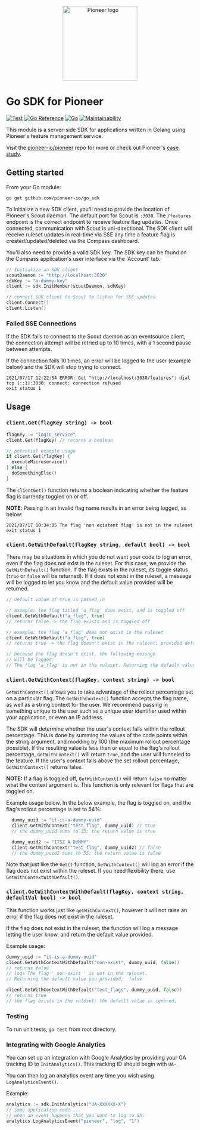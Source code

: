 <p align="center">
    <img src="https://user-images.githubusercontent.com/56378698/127357452-1b57af9c-be5a-42ff-aecb-bd2e2c006716.png" alt="Pioneer logo" width="200" height="200">
</p>

# Go SDK for Pioneer

[![Test](https://github.com/pioneer-io/go_sdk/actions/workflows/verify.yml/badge.svg)](https://github.com/pioneer-io/go_sdk/actions/workflows/verify.yml)
[![Go Reference](https://pkg.go.dev/badge/github.com/pioneer-io/go_sdk.svg)](https://pkg.go.dev/github.com/pioneer-io/go_sdk)
[![Go](https://img.shields.io/github/go-mod/go-version/pioneer-io/go_sdk)](https://github.com/gomods/athens)
[![Maintainability](https://api.codeclimate.com/v1/badges/1d04449ece98968a14c1/maintainability)](https://codeclimate.com/github/pioneer-io/go_sdk/maintainability)

This module is a server-side SDK for applications written in Golang using Pioneer's feature management service.

Visit the [pioneer-io/pioneer](https://github.com/pioneer-io/pioneer) repo for more or check out Pioneer's [case study](https://pioneer-io.github.io/).

## Getting started

From your Go module:

```
go get github.com/pioneer-io/go_sdk
```

To initialize a new SDK client, you'll need to provide the location of Pioneer's Scout daemon. The default port for Scout is `:3030`. The `/features` endpoint is the correct endpoint to receive feature flag updates. Once connected, communication with Scout is uni-directional. The SDK client will receive ruleset updates in real-time via SSE any time a feature flag is created/updated/deleted via the Compass dashboard.

You'll also need to provide a valid SDK key. The SDK key can be found on the Compass application's user interface via the 'Account' tab.

```Go
// Initialize an SDK client
scoutDaemon := "http://localhost:3030"
sdkKey := "a-dummy-key"
client := sdk.InitMember(scoutDaemon, sdkKey)

// connect SDK client to Scout to listen for SSE updates
client.Connect()
client.Listen()
```

### Failed SSE Connections

If the SDK fails to connect to the Scout daemon as an eventsource client, the connection attempt will be retried up to 10 times, with a 1 second pause between attempts.

If the connection fails 10 times, an error will be logged to the user (example below) and the SDK will stop trying to connect.

```
2021/07/17 12:22:54 ERROR: Get "http://localhost:3030/features": dial tcp [::1]:3030: connect: connection refused
exit status 1
```

## Usage

### `client.Get(flagKey string) -> bool`

```Go
flagKey := "login_service"
client.Get(flagKey) // returns a boolean

// potential example usage
if client.Get(flagKey) {
  executeMicroservice()
} else {
  doSomethingElse()
}

```

The `clientGet()` function returns a boolean indicating whether the feature flag is currently toggled on or off.

**NOTE**: Passing in an invalid flag name results in an error being logged, as below:

```
2021/07/17 10:34:05 The flag 'non existent flag' is not in the ruleset
exit status 1
```

### `client.GetWithDefault(flagKey string, default bool) -> bool`

There may be situations in which you do not want your code to log an error, even if the flag does not exist in the ruleset. For this case, we provide the `GetWithDefault()` function. If the flag exists in the ruleset, its toggle status (`true` or `false` will be returned). If it does not exist in the ruleset, a message will be logged to let you know and the default value provided will be returned.

```Go
// default value of true is passed in

// example: the flag titled 'a_flag' does exist, and is toggled off
client.GetWithDefault("a_flag", true)
// returns false -> the flag exists and is toggled off

// example: the flag 'a_flag' does not exist in the ruleset
client.GetWithDefault("a_flag", true)
// returns true -> the flag doesn't exist in the ruleset; provided default value is returned.

// because the flag doesn't exist, the following message
// will be logged:
// The flag 'a_flag' is not in the ruleset. Returning the default value you provided,  true
```

### `client.GetWithContext(flagKey, context string) -> bool`

`GetWithContext()` allows you to take advantage of the rollout percentage set on a particular flag. The `GetWithContext()` function accepts the flag name, as well as a string context for the user. We recommend passing in something unique to the user such as a unique user identifier used within your application, or even an IP address.

The SDK will determine whether the user's context falls within the rollout percentage. This is done by summing the values of the code points within the string argument, and modding by 100 (the maximum rollout percentage possible). If the resulting value is less than or equal to the flag's rollout percentage, `GetWithContext()` will return `true`, and the user will funneled to the feature. If the user's context falls above the set rollout percentage, `GetWithContext()` returns false.

**NOTE:** If a flag is toggled off, `GetWithContext()` will return `false` no matter what the context argument is. This function is only relevant for flags that are toggled on.

Example usage below. In the below example, the flag is toggled on, and the flag's rollout percentage is set to 54%:

```Go
  dummy_uuid := "it-is-a-dummy-uuid"
  client.GetWithContext("test_flag", dummy_uuid) // true
  // the dummy_uuid sums to 13; the return value is true

  dummy_uuid2 := "ITSZ A DUMMY"
  client.GetWithContext("test_flag", dummy_uuid2) // false
  // the dummy_uuid2 sums to 55; the return value is false
```

Note that just like the `Get()` function, `GetWithContext()` will log an error if the flag does not exist within the ruleset. If you need flexibility there, use `GetWithContextWithDefault()`.

### `client.GetWithContextWithDefault(flagKey, context string, defaultVal bool) -> bool`

This function works just like `getWithContext()`, however it will not raise an error if the flag does not exist in the ruleset.

If the flag does not exist in the ruleset, the function will log a message letting the user know, and return the default value provided.

Example usage:

```Go
dummy_uuid := "it-is-a-dummy-uuid"
client.GetWithContextWithDefault("non-exist", dummy_uuid, false))
// returns false
// logs The flag ' non-exist ' is not in the ruleset.
// Returning the default value you provided,  false

client.GetWithContextWithDefault("test_flags", dummy_uuid, false))
// returns true
// the flag exists in the ruleset; the default value is ignored.
```

### Testing

To run unit tests, `go test` from root directory.

### Integrating with Google Analytics

You can set up an integration with Google Analytics by providing your GA tracking ID to `InitAnalytics()`. This tracking ID should begin with `UA-`.

You can then log an analytics event any time you wish using `LogAnalyticsEvent()`.

Example:

```Go
analytics := sdk.InitAnalytics("UA-XXXXXX-X")
// some application code ...
// when an event happens that you want to log to GA:
analytics.LogAnalyticsEvent("pioneer", "log", "1")
```
